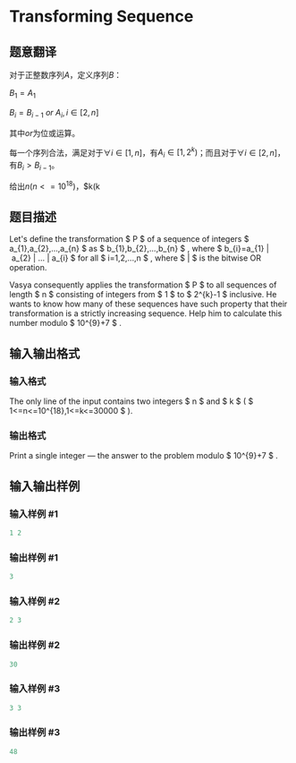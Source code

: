 # Transforming Sequence

## 题意翻译

对于正整数序列$A$，定义序列$B$：

$B_1=A_1$

$B_i=B_{i-1}\ or\ A_i,i\in[2,n]$

其中$or$为位或运算。

每一个序列合法，满足对于$\forall i\in[1,n]$，有$A_i\in[1,2^k)$；而且对于$\forall i\in[2,n]$，有$B_i>B_{i-1}$。

给出$n(n<=10^{18})$，$k(k

## 题目描述

Let's define the transformation $ P $ of a sequence of integers $ a_{1},a_{2},...,a_{n} $ as $ b_{1},b_{2},...,b_{n} $ , where $ b_{i}=a_{1} | a_{2} | ... | a_{i} $ for all $ i=1,2,...,n $ , where $ | $ is the bitwise OR operation.

Vasya consequently applies the transformation $ P $ to all sequences of length $ n $ consisting of integers from $ 1 $ to $ 2^{k}-1 $ inclusive. He wants to know how many of these sequences have such property that their transformation is a strictly increasing sequence. Help him to calculate this number modulo $ 10^{9}+7 $ .

## 输入输出格式

### 输入格式

The only line of the input contains two integers $ n $ and $ k $ ( $ 1<=n<=10^{18},1<=k<=30000 $ ).

### 输出格式

Print a single integer — the answer to the problem modulo $ 10^{9}+7 $ .

## 输入输出样例

### 输入样例 #1

```cpp
1 2

```
### 输出样例 #1

```cpp
3

```
### 输入样例 #2

```cpp
2 3

```
### 输出样例 #2

```cpp
30

```
### 输入样例 #3

```cpp
3 3

```
### 输出样例 #3

```cpp
48

```
